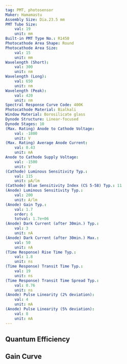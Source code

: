```yaml
---
tag: PMT, photosensor
Maker: Hamamastu
Assembly Size: Dia.23.5 mm
PMT Tube Size:
    val: 19
    unit: mm
Built-in PMT Type No.: R1450
Photocathode Area Shape: Round
Photocathode Area Size:
    val: 15
    unit: mm
Wavelength (Short):
    val: 300
    unit: nm
Wavelength (Long):
    val: 650
    unit: nm
Wavelength (Peak):
    val: 420
    unit: nm
Spectral Response Curve Code: 400K
Photocathode Material: Bialkali
Window Material: Borosilicate glass
Dynode Structure: Linear-focused
Dynode Stages: 10
(Max. Rating) Anode to Cathode Voltage:
    val: -1800
    unit: V
(Max. Rating) Average Anode Current:
    val: 0.43
    unit: mA
Anode to Cathode Supply Voltage:
    val: -1500
    unit: V
(Cathode) Luminous Sensitivity Typ.:
    val: 115
    unit: μA/lm
(Cathode) Blue Sensitivity Index (CS 5-58) Typ.: 11
(Anode) Luminous Sensitivity Typ.:
    val: 200
    unit: A/lm
(Anode) Gain Typ.:
    val: 1.7
    order: 6
    totval: 1.7e+06
(Anode) Dark Current (after 30min.) Typ.:
    val: 3
    unit: nA
(Anode) Dark Current (after 30min.) Max.:
    val: 50
    unit: nA
(Time Response) Rise Time Typ.:
    val: 1.8
    unit: ns
(Time Response) Transit Time Typ.:
    val: 19
    unit: ns
(Time Response) Transit Time Spread Typ.:
    val: 0.76
    unit: ns
(Anode) Pulse Linearity (2% deviation):
    val: 4
    unit: mA
(Anode) Pulse Linearity (5% deviation):
    val: 8
    unit: mA
---
```

## Quantum Efficiency
## Gain Curve
